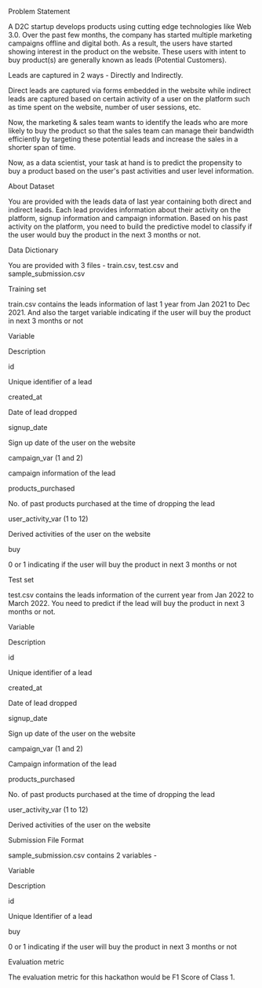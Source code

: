 Problem Statement


A D2C startup develops products using cutting edge technologies like Web 3.0. Over the past few months, the company has started multiple marketing campaigns offline and digital both. As a result, the users have started showing interest in the product on the website. These users with intent to buy product(s) are generally known as leads (Potential Customers). 


Leads are captured in 2 ways - Directly and Indirectly. 


Direct leads are captured via forms embedded in the website while indirect leads are captured based on certain activity of a user on the platform such as time spent on the website, number of user sessions, etc.


Now, the marketing & sales team wants to identify the leads who are more likely to buy the product so that the sales team can manage their bandwidth efficiently by targeting these potential leads and increase the sales in a shorter span of time.


Now, as a data scientist, your task at hand is to predict the propensity to buy a product based on the user's past activities and user level information.



About Dataset


You are provided with the leads data of last year containing both direct and indirect leads. Each lead provides information about their activity on the platform, signup information and campaign information. Based on his past activity on the platform, you need to build the predictive model to classify if the user would buy the product in the next 3 months or not.



Data Dictionary


You are provided with 3 files - train.csv, test.csv and sample_submission.csv



Training set


train.csv contains the leads information of last 1 year from Jan 2021 to Dec 2021. And also the target variable indicating if the user will buy the product in next 3 months or not 



Variable

Description

id

Unique identifier of a lead

created_at

Date of lead dropped

signup_date

Sign up date of the user on the website

campaign_var (1 and 2)

campaign information of the lead

products_purchased

No. of past products purchased at the time of dropping the lead

user_activity_var (1 to 12)

Derived activities of the user on the website

buy

0 or 1 indicating if the user will buy the product in next 3 months or not 



Test set


test.csv contains the leads information of the current year from Jan 2022 to March 2022. You need to predict if the lead will buy the product in next 3 months or not.



Variable

Description

id

Unique identifier of a lead

created_at

Date of lead dropped

signup_date

Sign up date of the user on the website

campaign_var (1 and 2)

Campaign information of the lead

products_purchased

No. of past products purchased at the time of dropping the lead

user_activity_var (1 to 12) 

Derived activities of the user on the website



Submission File Format


sample_submission.csv contains 2 variables - 



Variable

Description

id

Unique Identifier of a lead

buy

0 or 1 indicating if the user will buy the product in next 3 months or not



Evaluation metric


The evaluation metric for this hackathon would be F1 Score of Class 1.
